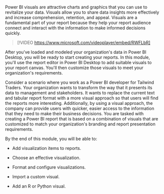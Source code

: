 Power BI visuals are attractive charts and graphics that you can use to revitalize your data. Visuals allow you to share data insights more effectively and increase comprehension, retention, and appeal. Visuals are a fundamental part of your report because they help your report audience connect and interact with the information to make informed decisions quickly.

> [!VIDEO https://www.microsoft.com/videoplayer/embed/RWFLbR]

After you've loaded and modeled your organization's data in Power BI Desktop, you will be ready to start creating your reports. In this module, you'll use the report editor in Power BI Desktop to add suitable visuals to your report canvas. You'll then customize those visuals to meet your organization's requirements.

Consider a scenario where you work as a Power BI developer for Tailwind Traders. Your organization wants to transform the way that it presents its data to management and stakeholders. It wants to replace the current text and tabular report format with a more visual approach so that users will find the reports more interesting. Additionally, by using a visual approach, the company can provide users with quicker, easier access to the information that they need to make their business decisions. You are tasked with creating a Power BI report that is based on a combination of visuals that are customized to match your organization's branding and report presentation requirements.

By the end of this module, you will be able to: 

-   Add visualization items to reports.

-   Choose an effective visualization.

-   Format and configure visualizations.

-   Import a custom visual.

-   Add an R or Python visual.
